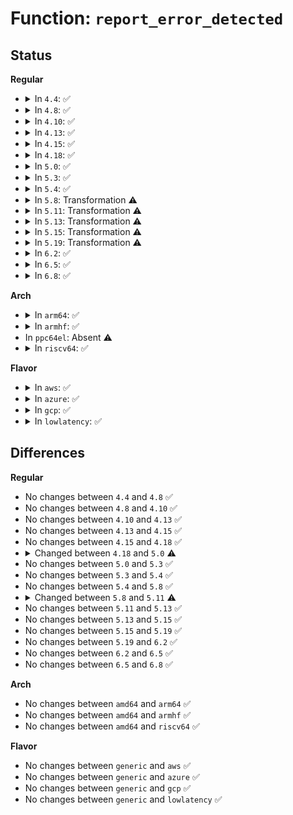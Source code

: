 # Function: <code>report_error_detected</code>

## Status
<b>Regular</b>
<ul>
<li>
<details>
<summary>In <code>4.4</code>: ✅</summary>

```c
int report_error_detected(struct pci_dev *dev, void *data);
```

**Collision:** Unique Static

**Inline:** No

**Transformation:** False

**Instances:**

```
In drivers/pci/pcie/aer/aerdrv_core.c (ffffffff8144a5b0)
Location: drivers/pci/pcie/aer/aerdrv_core.c:235
Inline: False
```
**Symbols:**

```
ffffffff8144a5b0-ffffffff8144a696: report_error_detected (STB_LOCAL)
```
</details>
</li>
<li>
<details>
<summary>In <code>4.8</code>: ✅</summary>

```c
int report_error_detected(struct pci_dev *dev, void *data);
```

**Collision:** Unique Static

**Inline:** No

**Transformation:** False

**Instances:**

```
In drivers/pci/pcie/aer/aerdrv_core.c (ffffffff81496870)
Location: drivers/pci/pcie/aer/aerdrv_core.c:235
Inline: False
```
**Symbols:**

```
ffffffff81496870-ffffffff81496957: report_error_detected (STB_LOCAL)
```
</details>
</li>
<li>
<details>
<summary>In <code>4.10</code>: ✅</summary>

```c
int report_error_detected(struct pci_dev *dev, void *data);
```

**Collision:** Unique Static

**Inline:** No

**Transformation:** False

**Instances:**

```
In drivers/pci/pcie/aer/aerdrv_core.c (ffffffff814b8210)
Location: drivers/pci/pcie/aer/aerdrv_core.c:237
Inline: False
```
**Symbols:**

```
ffffffff814b8210-ffffffff814b82f7: report_error_detected (STB_LOCAL)
```
</details>
</li>
<li>
<details>
<summary>In <code>4.13</code>: ✅</summary>

```c
int report_error_detected(struct pci_dev *dev, void *data);
```

**Collision:** Unique Static

**Inline:** No

**Transformation:** False

**Instances:**

```
In drivers/pci/pcie/aer/aerdrv_core.c (ffffffff814c2a80)
Location: drivers/pci/pcie/aer/aerdrv_core.c:237
Inline: False
```
**Symbols:**

```
ffffffff814c2a80-ffffffff814c2b6f: report_error_detected (STB_LOCAL)
```
</details>
</li>
<li>
<details>
<summary>In <code>4.15</code>: ✅</summary>

```c
int report_error_detected(struct pci_dev *dev, void *data);
```

**Collision:** Unique Static

**Inline:** No

**Transformation:** False

**Instances:**

```
In drivers/pci/pcie/aer/aerdrv_core.c (ffffffff81502cc0)
Location: drivers/pci/pcie/aer/aerdrv_core.c:237
Inline: False
```
**Symbols:**

```
ffffffff81502cc0-ffffffff81502db2: report_error_detected (STB_LOCAL)
```
</details>
</li>
<li>
<details>
<summary>In <code>4.18</code>: ✅</summary>

```c
int report_error_detected(struct pci_dev *dev, void *data);
```

**Collision:** Unique Static

**Inline:** No

**Transformation:** False

**Instances:**

```
In drivers/pci/pcie/err.c (ffffffff81530d60)
Location: drivers/pci/pcie/err.c:52
Inline: False
```
**Symbols:**

```
ffffffff81530d60-ffffffff81530e4d: report_error_detected (STB_LOCAL)
```
</details>
</li>
<li>
<details>
<summary>In <code>5.0</code>: ✅</summary>

```c
int report_error_detected(struct pci_dev *dev, enum pci_channel_state state, enum pci_ers_result *result);
```

**Collision:** Unique Static

**Inline:** No

**Transformation:** False

**Instances:**

```
In drivers/pci/pcie/err.c (ffffffff815482f0)
Location: drivers/pci/pcie/err.c:46
Inline: False
Direct callers:
  - drivers/pci/pcie/err.c:report_normal_detected
  - drivers/pci/pcie/err.c:report_frozen_detected
```
**Symbols:**

```
ffffffff815482f0-ffffffff815483ca: report_error_detected (STB_LOCAL)
```
</details>
</li>
<li>
<details>
<summary>In <code>5.3</code>: ✅</summary>

```c
int report_error_detected(struct pci_dev *dev, enum pci_channel_state state, enum pci_ers_result *result);
```

**Collision:** Unique Static

**Inline:** No

**Transformation:** False

**Instances:**

```
In drivers/pci/pcie/err.c (ffffffff81578370)
Location: drivers/pci/pcie/err.c:46
Inline: False
Direct callers:
  - drivers/pci/pcie/err.c:report_normal_detected
  - drivers/pci/pcie/err.c:report_frozen_detected
```
**Symbols:**

```
ffffffff81578370-ffffffff81578488: report_error_detected (STB_LOCAL)
```
</details>
</li>
<li>
<details>
<summary>In <code>5.4</code>: ✅</summary>

```c
int report_error_detected(struct pci_dev *dev, enum pci_channel_state state, enum pci_ers_result *result);
```

**Collision:** Unique Static

**Inline:** No

**Transformation:** False

**Instances:**

```
In drivers/pci/pcie/err.c (ffffffff81599af0)
Location: drivers/pci/pcie/err.c:46
Inline: False
Direct callers:
  - drivers/pci/pcie/err.c:report_normal_detected
  - drivers/pci/pcie/err.c:report_frozen_detected
```
**Symbols:**

```
ffffffff81599af0-ffffffff81599c08: report_error_detected (STB_LOCAL)
```
</details>
</li>
<li>
<details>
<summary>In <code>5.8</code>: Transformation ⚠️</summary>

```c
int report_error_detected(struct pci_dev *dev, enum pci_channel_state state, enum pci_ers_result *result);
```

**Collision:** Unique Static

**Inline:** No

**Transformation:** True

**Instances:**

```
In drivers/pci/pcie/err.c (0)
Location: drivers/pci/pcie/err.c:48
Inline: False
Direct callers:
  - drivers/pci/pcie/err.c:report_normal_detected
  - drivers/pci/pcie/err.c:report_frozen_detected
```
**Symbols:**

```
ffffffff816391a0-ffffffff81639289: report_error_detected (STB_LOCAL)
ffffffff8163960a-ffffffff81639635: report_error_detected.cold (STB_LOCAL)
```
</details>
</li>
<li>
<details>
<summary>In <code>5.11</code>: Transformation ⚠️</summary>

```c
int report_error_detected(struct pci_dev *dev, pci_channel_state_t state, enum pci_ers_result *result);
```

**Collision:** Unique Static

**Inline:** No

**Transformation:** True

**Instances:**

```
In drivers/pci/pcie/err.c (0)
Location: drivers/pci/pcie/err.c:48
Inline: False
Direct callers:
  - drivers/pci/pcie/err.c:pcie_do_recovery
  - drivers/pci/pcie/err.c:pcie_do_recovery
```
**Symbols:**

```
ffffffff8165fcc0-ffffffff8165fda9: report_error_detected (STB_LOCAL)
ffffffff81bf8f37-ffffffff81bf8f62: report_error_detected.cold (STB_LOCAL)
```
</details>
</li>
<li>
<details>
<summary>In <code>5.13</code>: Transformation ⚠️</summary>

```c
int report_error_detected(struct pci_dev *dev, pci_channel_state_t state, enum pci_ers_result *result);
```

**Collision:** Unique Static

**Inline:** No

**Transformation:** True

**Instances:**

```
In drivers/pci/pcie/err.c (0)
Location: drivers/pci/pcie/err.c:48
Inline: False
Direct callers:
  - drivers/pci/pcie/err.c:pcie_do_recovery
  - drivers/pci/pcie/err.c:pcie_do_recovery
```
**Symbols:**

```
ffffffff816421b0-ffffffff81642299: report_error_detected (STB_LOCAL)
ffffffff81bead6b-ffffffff81bead96: report_error_detected.cold (STB_LOCAL)
```
</details>
</li>
<li>
<details>
<summary>In <code>5.15</code>: Transformation ⚠️</summary>

```c
int report_error_detected(struct pci_dev *dev, pci_channel_state_t state, enum pci_ers_result *result);
```

**Collision:** Unique Static

**Inline:** No

**Transformation:** True

**Instances:**

```
In drivers/pci/pcie/err.c (0)
Location: drivers/pci/pcie/err.c:48
Inline: False
Direct callers:
  - drivers/pci/pcie/err.c:pcie_do_recovery
  - drivers/pci/pcie/err.c:pcie_do_recovery
```
**Symbols:**

```
ffffffff816b2e90-ffffffff816b2f7f: report_error_detected (STB_LOCAL)
ffffffff81ce5c63-ffffffff81ce5c8e: report_error_detected.cold (STB_LOCAL)
```
</details>
</li>
<li>
<details>
<summary>In <code>5.19</code>: Transformation ⚠️</summary>

```c
int report_error_detected(struct pci_dev *dev, pci_channel_state_t state, enum pci_ers_result *result);
```

**Collision:** Unique Static

**Inline:** No

**Transformation:** True

**Instances:**

```
In drivers/pci/pcie/err.c (0)
Location: drivers/pci/pcie/err.c:48
Inline: False
Direct callers:
  - drivers/pci/pcie/err.c:pcie_do_recovery
  - drivers/pci/pcie/err.c:pcie_do_recovery
```
**Symbols:**

```
ffffffff817db830-ffffffff817db929: report_error_detected (STB_LOCAL)
ffffffff81eacec1-ffffffff81eaceeb: report_error_detected.cold (STB_LOCAL)
```
</details>
</li>
<li>
<details>
<summary>In <code>6.2</code>: ✅</summary>

```c
int report_error_detected(struct pci_dev *dev, pci_channel_state_t state, enum pci_ers_result *result);
```

**Collision:** Unique Static

**Inline:** No

**Transformation:** False

**Instances:**

```
In drivers/pci/pcie/err.c (ffffffff818fd480)
Location: drivers/pci/pcie/err.c:48
Inline: False
Direct callers:
  - drivers/pci/pcie/err.c:pcie_do_recovery
  - drivers/pci/pcie/err.c:pcie_do_recovery
```
**Symbols:**

```
ffffffff818fd480-ffffffff818fd634: report_error_detected (STB_LOCAL)
```
</details>
</li>
<li>
<details>
<summary>In <code>6.5</code>: ✅</summary>

```c
int report_error_detected(struct pci_dev *dev, pci_channel_state_t state, enum pci_ers_result *result);
```

**Collision:** Unique Static

**Inline:** No

**Transformation:** False

**Instances:**

```
In drivers/pci/pcie/err.c (ffffffff81940910)
Location: drivers/pci/pcie/err.c:48
Inline: False
Direct callers:
  - drivers/pci/pcie/err.c:pcie_do_recovery
  - drivers/pci/pcie/err.c:pcie_do_recovery
```
**Symbols:**

```
ffffffff81940910-ffffffff81940acb: report_error_detected (STB_LOCAL)
```
</details>
</li>
<li>
<details>
<summary>In <code>6.8</code>: ✅</summary>

```c
int report_error_detected(struct pci_dev *dev, pci_channel_state_t state, enum pci_ers_result *result);
```

**Collision:** Unique Static

**Inline:** No

**Transformation:** False

**Instances:**

```
In drivers/pci/pcie/err.c (ffffffff81989b70)
Location: drivers/pci/pcie/err.c:48
Inline: False
Direct callers:
  - drivers/pci/pcie/err.c:pcie_do_recovery
  - drivers/pci/pcie/err.c:pcie_do_recovery
```
**Symbols:**

```
ffffffff81989b70-ffffffff81989d2b: report_error_detected (STB_LOCAL)
```
</details>
</li>
</ul>
<b>Arch</b>
<ul>
<li>
<details>
<summary>In <code>arm64</code>: ✅</summary>

```c
int report_error_detected(struct pci_dev *dev, enum pci_channel_state state, enum pci_ers_result *result);
```

**Collision:** Unique Static

**Inline:** No

**Transformation:** False

**Instances:**

```
In drivers/pci/pcie/err.c (ffff800010701368)
Location: drivers/pci/pcie/err.c:46
Inline: False
Direct callers:
  - drivers/pci/pcie/err.c:report_normal_detected
  - drivers/pci/pcie/err.c:report_frozen_detected
```
**Symbols:**

```
ffff800010701368-ffff800010701490: report_error_detected (STB_LOCAL)
```
</details>
</li>
<li>
<details>
<summary>In <code>armhf</code>: ✅</summary>

```c
int report_error_detected(struct pci_dev *dev, enum pci_channel_state state, enum pci_ers_result *result);
```

**Collision:** Unique Static

**Inline:** No

**Transformation:** False

**Instances:**

```
In drivers/pci/pcie/err.c (c0899014)
Location: drivers/pci/pcie/err.c:46
Inline: False
Direct callers:
  - drivers/pci/pcie/err.c:report_normal_detected
  - drivers/pci/pcie/err.c:report_frozen_detected
```
**Symbols:**

```
c0899014-c0899100: report_error_detected (STB_LOCAL)
```
</details>
</li>
<li>
In <code>ppc64el</code>: Absent ⚠️
</li>
<li>
<details>
<summary>In <code>riscv64</code>: ✅</summary>

```c
int report_error_detected(struct pci_dev *dev, enum pci_channel_state state, enum pci_ers_result *result);
```

**Collision:** Unique Static

**Inline:** No

**Transformation:** False

**Instances:**

```
In drivers/pci/pcie/err.c (ffffffe0004d0056)
Location: drivers/pci/pcie/err.c:46
Inline: False
Direct callers:
  - drivers/pci/pcie/err.c:report_normal_detected
  - drivers/pci/pcie/err.c:report_frozen_detected
```
**Symbols:**

```
ffffffe0004d0056-ffffffe0004d0132: report_error_detected (STB_LOCAL)
```
</details>
</li>
</ul>
<b>Flavor</b>
<ul>
<li>
<details>
<summary>In <code>aws</code>: ✅</summary>

```c
int report_error_detected(struct pci_dev *dev, enum pci_channel_state state, enum pci_ers_result *result);
```

**Collision:** Unique Static

**Inline:** No

**Transformation:** False

**Instances:**

```
In drivers/pci/pcie/err.c (ffffffff8158d980)
Location: drivers/pci/pcie/err.c:46
Inline: False
Direct callers:
  - drivers/pci/pcie/err.c:report_normal_detected
  - drivers/pci/pcie/err.c:report_frozen_detected
```
**Symbols:**

```
ffffffff8158d980-ffffffff8158da98: report_error_detected (STB_LOCAL)
```
</details>
</li>
<li>
<details>
<summary>In <code>azure</code>: ✅</summary>

```c
int report_error_detected(struct pci_dev *dev, enum pci_channel_state state, enum pci_ers_result *result);
```

**Collision:** Unique Static

**Inline:** No

**Transformation:** False

**Instances:**

```
In drivers/pci/pcie/err.c (ffffffff8157c4c0)
Location: drivers/pci/pcie/err.c:46
Inline: False
Direct callers:
  - drivers/pci/pcie/err.c:report_normal_detected
  - drivers/pci/pcie/err.c:report_frozen_detected
```
**Symbols:**

```
ffffffff8157c4c0-ffffffff8157c5d8: report_error_detected (STB_LOCAL)
```
</details>
</li>
<li>
<details>
<summary>In <code>gcp</code>: ✅</summary>

```c
int report_error_detected(struct pci_dev *dev, enum pci_channel_state state, enum pci_ers_result *result);
```

**Collision:** Unique Static

**Inline:** No

**Transformation:** False

**Instances:**

```
In drivers/pci/pcie/err.c (ffffffff8158d840)
Location: drivers/pci/pcie/err.c:46
Inline: False
Direct callers:
  - drivers/pci/pcie/err.c:report_normal_detected
  - drivers/pci/pcie/err.c:report_frozen_detected
```
**Symbols:**

```
ffffffff8158d840-ffffffff8158d958: report_error_detected (STB_LOCAL)
```
</details>
</li>
<li>
<details>
<summary>In <code>lowlatency</code>: ✅</summary>

```c
int report_error_detected(struct pci_dev *dev, enum pci_channel_state state, enum pci_ers_result *result);
```

**Collision:** Unique Static

**Inline:** No

**Transformation:** False

**Instances:**

```
In drivers/pci/pcie/err.c (ffffffff815a7cf0)
Location: drivers/pci/pcie/err.c:46
Inline: False
Direct callers:
  - drivers/pci/pcie/err.c:report_normal_detected
  - drivers/pci/pcie/err.c:report_frozen_detected
```
**Symbols:**

```
ffffffff815a7cf0-ffffffff815a7e08: report_error_detected (STB_LOCAL)
```
</details>
</li>
</ul>

## Differences
<b>Regular</b>
<ul>
<li>
No changes between <code>4.4</code> and <code>4.8</code> ✅
</li>
<li>
No changes between <code>4.8</code> and <code>4.10</code> ✅
</li>
<li>
No changes between <code>4.10</code> and <code>4.13</code> ✅
</li>
<li>
No changes between <code>4.13</code> and <code>4.15</code> ✅
</li>
<li>
No changes between <code>4.15</code> and <code>4.18</code> ✅
</li>
<li>
<details>
<summary>Changed between <code>4.18</code> and <code>5.0</code> ⚠️</summary>
<ul>
<li>
<b>Param added. </b>
<code>enum pci_channel_state state</code>
</li>
<li>
<b>Param added. </b>
<code>enum pci_ers_result *result</code>
</li>
<li>
<b>Param removed. </b>
<code>void *data</code>
</li>
</ul>
</details>
</li>
<li>
No changes between <code>5.0</code> and <code>5.3</code> ✅
</li>
<li>
No changes between <code>5.3</code> and <code>5.4</code> ✅
</li>
<li>
No changes between <code>5.4</code> and <code>5.8</code> ✅
</li>
<li>
<details>
<summary>Changed between <code>5.8</code> and <code>5.11</code> ⚠️</summary>
<ul>
<li>
<b>Param type changed. </b>
<code>enum pci_channel_state state</code> ➡️ <code>pci_channel_state_t state</code>
</li>
</ul>
</details>
</li>
<li>
No changes between <code>5.11</code> and <code>5.13</code> ✅
</li>
<li>
No changes between <code>5.13</code> and <code>5.15</code> ✅
</li>
<li>
No changes between <code>5.15</code> and <code>5.19</code> ✅
</li>
<li>
No changes between <code>5.19</code> and <code>6.2</code> ✅
</li>
<li>
No changes between <code>6.2</code> and <code>6.5</code> ✅
</li>
<li>
No changes between <code>6.5</code> and <code>6.8</code> ✅
</li>
</ul>
<b>Arch</b>
<ul>
<li>
No changes between <code>amd64</code> and <code>arm64</code> ✅
</li>
<li>
No changes between <code>amd64</code> and <code>armhf</code> ✅
</li>
<li>
No changes between <code>amd64</code> and <code>riscv64</code> ✅
</li>
</ul>
<b>Flavor</b>
<ul>
<li>
No changes between <code>generic</code> and <code>aws</code> ✅
</li>
<li>
No changes between <code>generic</code> and <code>azure</code> ✅
</li>
<li>
No changes between <code>generic</code> and <code>gcp</code> ✅
</li>
<li>
No changes between <code>generic</code> and <code>lowlatency</code> ✅
</li>
</ul>
